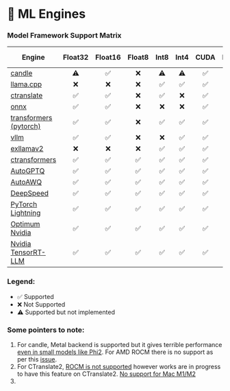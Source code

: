 # 🔧 ML Engines

### Model Framework Support Matrix

| Engine                                     | Float32 | Float16 | Float8 | Int8  | Int4  | CUDA  | ROCM  | Mac M1/M2 | Training |
| ------------------------------------------ | :-----: | :-----: | :----: | :---: | :---: | :---: | :---: | :-------: | :------: |
| [candle](/bench_candle/)                   |    ⚠️    |    ✅    |   ❌    |   ⚠️   |   ⚠️   |   ✅   |   ❌   |     ✅     |    ❌     |
| [llama.cpp](/bench_llamacpp/)              |    ❌    |    ❌    |   ❌    |   ✅   |   ✅   |   ✅   |   ✅   |     ✅     |    ❌     |
| [ctranslate](/bench_ctranslate/)           |    ✅    |    ✅    |   ❌    |   ✅   |   ❌   |   ✅   |   ❌   |     ❌     |    ❌     |
| [onnx](/bench_onnxruntime/)                |    ✅    |    ✅    |   ❌    |   ❌   |   ❌   |   ✅   |   ❌   |     ❌     |    ❌     |
| [transformers (pytorch)](/bench_pytorch/)  |    ✅    |    ✅    |   ❌    |   ✅   |   ✅   |   ✅   |   ✅   |     ✅     |    ✅     |
| [vllm](/bench_vllm/)                       |    ✅    |    ✅    |   ❌    |   ❌   |   ✅   |   ✅   |   ✅   |     ❌     |    ❌     |
| [exllamav2](/bench_exllamav2/)             |    ❌    |    ❌    |   ❌    |   ✅   |   ✅   |   ✅   |   ✅   |     ❌     |    ❌     |
| [ctransformers](/bench_ctransformers/)     |    ✅    |    ✅    |   ✅    |   ✅   |   ✅   |   ✅   |   ✅   |     ✅     |    ❌     |
| [AutoGPTQ](/bench_autogptq/)               |    ✅    |    ✅    |   ✅    |   ✅   |   ✅   |   ✅   |   ✅   |     ✅     |    ❌     |
| [AutoAWQ](/bench_autoawq/)                 |    ✅    |    ✅    |   ✅    |   ✅   |   ✅   |   ✅   |   ✅   |     ✅     |    ❌     |
| [DeepSpeed](/bench_deepspeed/)             |    ✅    |    ✅    |   ✅    |   ✅   |   ✅   |   ✅   |   ✅   |     ✅     |    ❌     |
| [PyTorch Lightning](/bench_lightning/)     |    ✅    |    ✅    |   ✅    |   ✅   |   ✅   |   ✅   |   ✅   |     ✅     |    ✅     |
| [Optimum Nvidia](/bench_optimum_nvidia/)   |    ✅    |    ✅    |   ✅    |   ✅   |   ✅   |   ✅   |   ✅   |     ✅     |    ❌     |
| [Nvidia TensorRT-LLM](/bench_tensorrtllm/) |    ✅    |    ✅    |   ✅    |   ✅   |   ✅   |   ✅   |   ❌   |     ❌     |    ❌     |


### Legend:
- ✅ Supported
- ❌ Not Supported
- ⚠️ Supported but not implemented


### Some pointers to note:

1. For candle, Metal backend is supported but it gives terrible performance [even in small models like Phi2](https://github.com/huggingface/candle/issues/1568). For AMD ROCM there is no support as per this [issue](https://github.com/huggingface/candle/issues/346).
2. For CTranslate2, [ROCM is not supported](https://github.com/OpenNMT/CTranslate2/issues/1072) however works are in progress to have this feature on CTranslate2. [No support for Mac M1/M2](https://github.com/OpenNMT/CTranslate2/issues/1607)
3.
